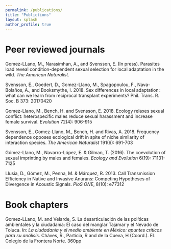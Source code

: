 ```yaml
---
permalink: /publications/
title: "Publictions"
layout: splash
author_profile: true
---
```


# Peer reviewed journals

Gomez-LLano, M., Narasimhan, A., and Svensson, E. (In press). Parasites load reveal
condition-dependent sexual selection for local adaptation in the wild. *The American Naturalist*.

Svensson, E., Goedert, D., Gomez-Llano, M., Spagopoulou, F., Nava-Bolaños, A., and Booksmythe, I. 2018. Sex differences in local adaptation: what can we learn from reciprocal transplant experiments? Phil. Trans. R. Soc. B 373: 20170420

Gomez-Llano, M., Bench, H. and Svensson, E. 2018. Ecology relaxes sexual conflict: heterospecific males reduce sexual harassment and increase female survival. *Evolution* 72(4): 906-915

Svensson, E., Gomez-Llano, M., Bench, H. and Rivas, A. 2018. Frequency dependence opposes ecological drift in spite of niche similarity of interaction species. *The American Naturalist* 191(6): 691-703

Gómez-Llano, M., Navarro-López, E. & Gilman, T. (2016). The coevolution of sexual imprinting by males and females. *Ecology and Evolution* 6(19): 71131-7125

Llusia, D., Gómez, M., Penna, M. & Márquez, R. 2013. Call Transmission Efficiency in Native and Invasive Anurans: Competing Hypotheses of Divergence in Acoustic Signals. *PloS ONE*, 8(10): e77312

# Book chapters

Gomez-LLano, M. and Velarde, S. La desarticulación de las políticas ambientales y la ciudadanía: El caso del manglar Tajamar y el Nevado de Toluca. *In: La ciudadanía y el medio ambiente en México: apuntes críticos para su análisis*. Cháves, R., Particia, R and de la Cueva, H (Coord.). EL Colegio de la Frontera Norte. 360pp